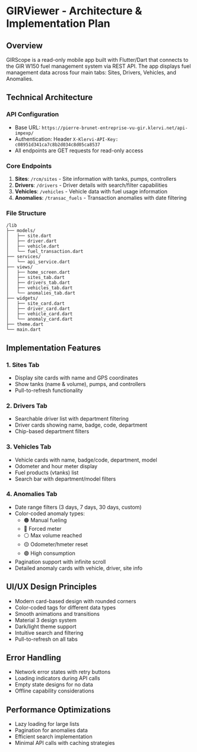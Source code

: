 # GIRViewer - Architecture & Implementation Plan

## Overview
GIRScope is a read-only mobile app built with Flutter/Dart that connects to the GIR W150 fuel management system via REST API. The app displays fuel management data across four main tabs: Sites, Drivers, Vehicles, and Anomalies.

## Technical Architecture

### API Configuration
- Base URL: `https://pierre-brunet-entreprise-vu-gir.klervi.net/api-impexp/`
- Authentication: Header `X-Klervi-API-Key: c08951d341ca7c8b2d034c8d05ca8537`
- All endpoints are GET requests for read-only access

### Core Endpoints
1. **Sites**: `/rcm/sites` - Site information with tanks, pumps, controllers
2. **Drivers**: `/drivers` - Driver details with search/filter capabilities
3. **Vehicles**: `/vehicles` - Vehicle data with fuel usage information
4. **Anomalies**: `/transac_fuels` - Transaction anomalies with date filtering

### File Structure
```
/lib
├── models/
│   ├── site.dart
│   ├── driver.dart
│   ├── vehicle.dart
│   └── fuel_transaction.dart
├── services/
│   └── api_service.dart
├── views/
│   ├── home_screen.dart
│   ├── sites_tab.dart
│   ├── drivers_tab.dart
│   ├── vehicles_tab.dart
│   └── anomalies_tab.dart
├── widgets/
│   ├── site_card.dart
│   ├── driver_card.dart
│   ├── vehicle_card.dart
│   └── anomaly_card.dart
├── theme.dart
└── main.dart
```

## Implementation Features

### 1. Sites Tab
- Display site cards with name and GPS coordinates
- Show tanks (name & volume), pumps, and controllers
- Pull-to-refresh functionality

### 2. Drivers Tab
- Searchable driver list with department filtering
- Driver cards showing name, badge, code, department
- Chip-based department filters

### 3. Vehicles Tab
- Vehicle cards with name, badge/code, department, model
- Odometer and hour meter display
- Fuel products (vtanks) list
- Search bar with department/model filters

### 4. Anomalies Tab
- Date range filters (3 days, 7 days, 30 days, custom)
- Color-coded anomaly types:
  - 🟠 Manual fueling
  - 🔴 Forced meter
  - ⚪ Max volume reached
  - 🟡 Odometer/hmeter reset
  - 🟣 High consumption
- Pagination support with infinite scroll
- Detailed anomaly cards with vehicle, driver, site info

## UI/UX Design Principles
- Modern card-based design with rounded corners
- Color-coded tags for different data types
- Smooth animations and transitions
- Material 3 design system
- Dark/light theme support
- Intuitive search and filtering
- Pull-to-refresh on all tabs

## Error Handling
- Network error states with retry buttons
- Loading indicators during API calls
- Empty state designs for no data
- Offline capability considerations

## Performance Optimizations
- Lazy loading for large lists
- Pagination for anomalies data
- Efficient search implementation
- Minimal API calls with caching strategies